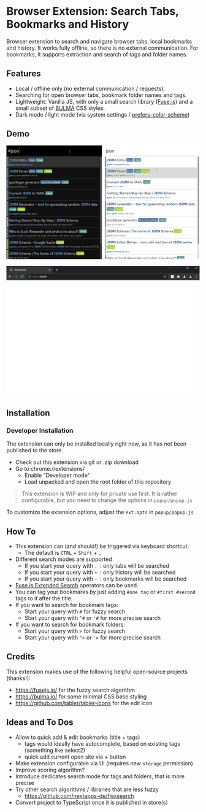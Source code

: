 # Browser Extension: Search Tabs, Bookmarks and History

Browser extension to search and navigate browser tabs, local bookmarks and history.
It works fully offline, so there is no external communication.
For bookmarks, it supports extraction and search of tags and folder names. 

## Features

* Local / offline only (no external communication / requests).
* Searching for open browser tabs, bookmark folder names and tags.
* Lightweight: Vanilla JS, with only a small search library ([Fuse.js](https://fuse.io/)) and a small subset of [BULMA](https://bulma.io/) CSS styles.
* Dark mode / light mode (via system settings / [prefers-color-scheme](https://developer.mozilla.org/en-US/docs/Web/CSS/@media/prefers-color-scheme))

## Demo

![light and dark theme](/images/bookmark-and-history-search.png "light and dark theme")

![Demo GIF](/images/bookmark-and-history-search.gif "Demo GIF")

## Installation

### Developer Installation

The extension can only be installed locally right now, as it has not been published to the store.

* Check out this extension via git or .zip download
* Go to chrome://extensions/ 
  * Enable "Developer mode"
  * Load unpacked and open the root folder of this repository

> This extension is WIP and only for private use first.
> It is rather configurable, but you need to change the options in `popup/popup.js`

To customize the extension options, adjust the `ext.opts` in `popup/popup.js` 

## How To

* This extension can (and should!) be triggered via keyboard shortcut.
  * The default is `CTRL` + `Shift` + `.`
* Different search modes are supported
  * If you start your query with `. `: only tabs will be searched
  * If you start your query with `+ `: only history will be searched
  * If you start your query with `- `: only bookmarks will be searched
* [Fuse.js Extended Search](https://fusejs.io/examples.html#extended-search) operators can be used.
* You can tag your bookmarks by just adding `#one tag` or `#first #second` tags to it after the title.
* If you want to search for bookmark tags:
  * Start your query with `#` for fuzzy search
  * Start your query with `^#` or `'#` for more precise search
* If you want to search for bookmark folders:
  * Start your query with `>` for fuzzy search
  * Start your query with `^>` or `'>` for more precise search

## Credits

This extension makes use of the following helpful open-source projects (thanks!):
* https://fusejs.io/ for the fuzzy search algorithm
* https://bulma.io/ for some minimal CSS base styling
* https://github.com/tabler/tabler-icons for the edit icon

## Ideas and To Dos

* Allow to quick add & edit bookmarks (title + tags)
  * tags would ideally have autocomplete, based on existing tags (something like select2)
  * quick add current open site via + button
* Make extension configurable via UI (requires new `storage` permission)
* Improve scoring algorithm?
* Introduce dedicates search mode for tags and folders, that is more precise
* Try other search algorithms / libraries that are less fuzzy
  * https://github.com/nextapps-de/flexsearch 
* Convert project to TypeScript once it is published in store(s)
